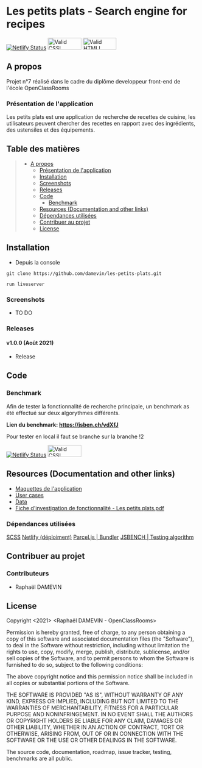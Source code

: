 # Les petits plats - Search engine for recipes

[![Netlify Status](https://api.netlify.com/api/v1/badges/8f43cad6-acbe-438c-9482-42916f9f8eed/deploy-status)](https://app.netlify.com/sites/rd-lpp/deploys)
<img style="border:0;width:88px;height:31px"
            src="https://jigsaw.w3.org/css-validator/images/vcss"
            alt="Valid CSS!" />
<img style="border:0;width:88px;height:31px"
            src="https://uglyduck.ca/public/html5-validator-badge.svg"
            alt="Valid HTML!" />
            
## A propos

Projet n°7 réalisé dans le cadre du diplôme developpeur front-end de l'école OpenClassRooms

### Présentation de l'application

Les petits plats est une application de recherche de recettes de cuisine, les utilisateurs peuvent chercher des recettes en rapport avec des ingrédients, des ustensiles et des équipements.

## Table des matières

> - [A propos](#a-propos)
>   - [Présentation de l'application](#présentation-de-lapplication)
>   - [Installation](#installation)
>   - [Screenshots](#screenshots)
>   - [Releases](#releases)
>   - [Code](#code)
>     - [Benchmark](#benchmark)
>   - [Resources (Documentation and other links)](#resources-documentation-and-other-links)
>   - [Dépendances utilisées](#dépendances-utilisées)
>   - [Contribuer au projet](#contribuer-au-projet)
>   - [License](#license)

## Installation

- Depuis la console

```
git clone https://github.com/damevin/les-petits-plats.git

run liveserver
```

### Screenshots

- TO DO

### Releases

#### v1.0.0 (Août 2021)
- Release

## Code

### Benchmark 

Afin de tester la fonctionnalité de recherche principale, un benchmark as été effectué sur deux algorythmes différents. 

**Lien du benchmark: https://jsben.ch/vdXfJ**

Pour tester en local il faut se branche sur la branche !2


[![Netlify Status](https://api.netlify.com/api/v1/badges/8f43cad6-acbe-438c-9482-42916f9f8eed/deploy-status)](https://app.netlify.com/sites/rd-lpp/deploys)
<img style="border:0;width:88px;height:31px"
            src="https://jigsaw.w3.org/css-validator/images/vcss"
            alt="Valid CSS!" />


## Resources (Documentation and other links)

- [Maquettes de l'application](https://www.figma.com/file/xqeE1ZKlHUWi2Efo8r73NK)
- [User cases](https://s3-eu-west-1.amazonaws.com/course.oc-static.com/projects/Front-End+V2/P6+Algorithms/Cas+d%E2%80%99utilisation+%2303+Filtrer+les+recettes+dans+l%E2%80%99interface+utilisateur.pdf)
- [Data](https://github.com/OpenClassrooms-Student-Center/P11-front-end-search-engine/blob/master/recipes.js)
- [Fiche d'investigation de fonctionnalité - Les petits plats.pdf](https://github.com/damevin/Les-petits-plats/files/6939993/Fiche.d.investigation.de.fonctionnalite.-.Les.petits.plats.pdf)


### Dépendances utilisées

[SCSS](https://sass-lang.com/documentation)
[Netlify (déploiment)](https://www.netlify.com/)
[Parcel.js | Bundler](https://parceljs.org/)
[JSBENCH | Testing algorithm](https://jsben.ch/)

## Contribuer au projet

### Contributeurs

- Raphaël DAMEVIN

## License

Copyright <2021> <Raphaël DAMEVIN - OpenClassRooms>

Permission is hereby granted, free of charge, to any person obtaining a copy of this software and associated documentation files (the "Software"), to deal in the Software without restriction, including without limitation the rights to use, copy, modify, merge, publish, distribute, sublicense, and/or sell copies of the Software, and to permit persons to whom the Software is furnished to do so, subject to the following conditions:

The above copyright notice and this permission notice shall be included in all copies or substantial portions of the Software.

THE SOFTWARE IS PROVIDED "AS IS", WITHOUT WARRANTY OF ANY KIND, EXPRESS OR IMPLIED, INCLUDING BUT NOT LIMITED TO THE WARRANTIES OF MERCHANTABILITY, FITNESS FOR A PARTICULAR PURPOSE AND NONINFRINGEMENT. IN NO EVENT SHALL THE AUTHORS OR COPYRIGHT HOLDERS BE LIABLE FOR ANY CLAIM, DAMAGES OR OTHER LIABILITY, WHETHER IN AN ACTION OF CONTRACT, TORT OR OTHERWISE, ARISING FROM, OUT OF OR IN CONNECTION WITH THE SOFTWARE OR THE USE OR OTHER DEALINGS IN THE SOFTWARE.

The source code, documentation, roadmap, issue tracker, testing, benchmarks are all public.
